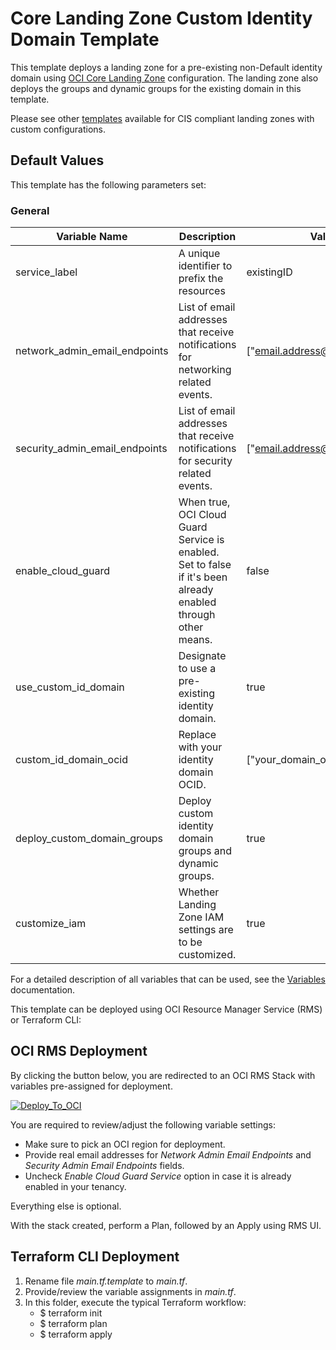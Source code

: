 # Core Landing Zone Custom Identity Domain Template

This template deploys a landing zone for a pre-existing non-Default identity domain using [OCI Core Landing Zone](../../) configuration. The landing zone also deploys the groups and dynamic groups for the existing domain in this template.

Please see other [templates](../../templates/) available for CIS compliant landing zones with custom configurations.


## Default Values

This template has the following parameters set: 

### General

| Variable Name | Description | Value |
|---------------|-------------|-------|
| service_label | A unique identifier to prefix the resources | existingID |
| network_admin_email_endpoints | List of email addresses that receive notifications for networking related events. | ["email.address@example.com"] |
| security_admin_email_endpoints | List of email addresses that receive notifications for security related events. | ["email.address@example.com"] |
| enable_cloud_guard | When true, OCI Cloud Guard Service is enabled. Set to false if it's been already enabled through other means. | false |
| use_custom_id_domain | Designate to use a pre-existing identity domain. | true |
| custom_id_domain_ocid | Replace with your identity domain OCID. | ["your_domain_ocid"] |
| deploy_custom_domain_groups | Deploy custom identity domain groups and dynamic groups. | true |
| customize_iam | Whether Landing Zone IAM settings are to be customized. | true |


For a detailed description of all variables that can be used, see the [Variables](../../VARIABLES.md) documentation.

This template can be deployed using OCI Resource Manager Service (RMS) or Terraform CLI:

## OCI RMS Deployment

By clicking the button below, you are redirected to an OCI RMS Stack with variables pre-assigned for deployment. 

[![Deploy_To_OCI](../../images/DeployToOCI.svg)](https://cloud.oracle.com/resourcemanager/stacks/create?zipUrl=https://github.com/oci-landing-zones/terraform-oci-core-landingzone/archive/refs/heads/main.zip&zipUrlVariables={"service_label":"existingID","network_admin_email_endpoints":["email.address@example.com"],"security_admin_email_endpoints":["email.address@example.com"],"enable_cloud_guard":false,"use_custom_id_domain":true,"custom_id_domain_ocid":["your_domain_ocid"],"deploy_custom_domain_groups":true,"customize_iam":true})

You are required to review/adjust the following variable settings:
 - Make sure to pick an OCI region for deployment.
 - Provide real email addresses for *Network Admin Email Endpoints* and *Security Admin Email Endpoints* fields. 
 - Uncheck *Enable Cloud Guard Service* option in case it is already enabled in your tenancy.

Everything else is optional.    

With the stack created, perform a Plan, followed by an Apply using RMS UI.

## Terraform CLI Deployment

1. Rename file *main.tf.template* to *main.tf*. 
2. Provide/review the variable assignments in *main.tf*.
3. In this folder, execute the typical Terraform workflow:
    - $ terraform init
    - $ terraform plan
    - $ terraform apply

